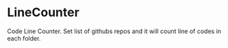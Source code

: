 # LineCounter
Code Line Counter. Set list of githubs repos and it will count line of codes in each folder.
